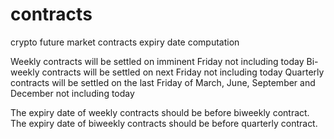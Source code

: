 # contracts
crypto future market contracts  expiry date  computation



Weekly ​contracts will be settled on imminent Friday not including today
Bi-weekly​ contracts will be settled on next Friday not including today
Quarterly ​contracts will be settled on the last Friday of March, June, September and December not including today



The expiry date of weekly contracts should be before biweekly contract. 
The expiry date of biweekly contracts should be before quarterly contract.


